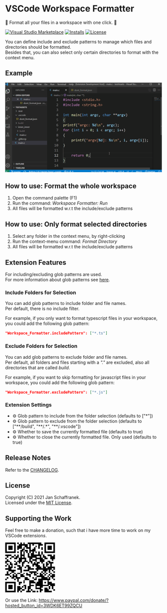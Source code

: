 # VSCode Workspace Formatter

🔧 Format all your files in a workspace with one click. 🔧

[![Visual Studio Marketplace](https://img.shields.io/visual-studio-marketplace/v/franneck94.workspace-formatter?label=VS%20Marketplace&logo=visual-studio-code)](https://marketplace.visualstudio.com/items?itemName=franneck94.workspace-formatter)
[![Installs](https://img.shields.io/visual-studio-marketplace/i/franneck94.workspace-formatter?label=Installs)](https://marketplace.visualstudio.com/items?itemName=franneck94.workspace-formatter)
[![License](https://img.shields.io/github/license/franneck94/Vscode-Workspace-Formatter?label=License)](https://github.com/franneck94/Vscode-Workspace-Formatter/blob/master/LICENSE)

You can define include and exclude patterns to manage which files and directories should be formatted.  
Besides that, you can also select only certain directories to format with the context menu.

## Example

![ExampleGif](./media/Example.gif?raw=true)

## How to use: Format the whole workspace

1. Open the command palette (F1)
2. Run the command: *Workspace Formatter: Run*
3. All files will be formatted w.r.t the include/exclude patterns

## How to use: Only format selected directories

1. Select any folder in the context menu, by right-clicking
2. Run the context-menu command: *Format Directory*
3. All files will be formatted w.r.t the include/exclude patterns

## Extension Features

For including/excluding glob patterns are used.  
For more information about glob patterns see [here](https://en.wikipedia.org/wiki/Glob_(Workspacegramming)#Syntax).

### Include Folders for Selection

You can add glob patterns to include folder and file names.  
Per default, there is no include filter.

For example, if you only want to format typescript files in your workspace, you could add the following glob pattern:

```json
"Workspace_Formatter.includePattern": ["*.ts"]
```

### Exclude Folders for Selection

You can add glob patterns to exclude folder and file names.  
Per default, all folders and files starting with a *"."* are excluded, also all directories that are called *build*.

For example, if you want to skip formatting for javascript files in your workspace, you could add the following glob pattern:

```json
"Workspace_Formatter.excludePattern": ["*.js"]
```

### Extension Settings

- ⚙️ Glob pattern to include from the folder selection (defaults to ["\*"])
- ⚙️ Glob pattern to exclude from the folder selection (defaults to ["\*\*\/build", "\*\*/.\*", "\*\*/.vscode"])
- ⚙️ Whether to save the currently formatted file (defaults to true)
- ⚙️ Whether to close the currently formatted file. Only used (defaults to true)

## Release Notes

Refer to the [CHANGELOG](CHANGELOG.md).

## License

Copyright (C) 2021 Jan Schaffranek.  
Licensed under the [MIT License](LICENSE).

## Supporting the Work

Feel free to make a donation, such that i have more time to work on my VSCode extension*s*.

![PayPal QR Code](./media/QR-Code.png)

Or use the Link: <https://www.paypal.com/donate/?hosted_button_id=3WDK6ET99ZQCU>
